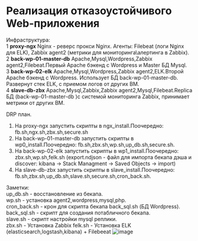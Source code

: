 #  Реализация отказоустойчивого Web-приложения
Инфраструктура:  
1  	**proxy-ngx** Nginx - реверс прокси Nginx. Агенты: Filebeat (логи Nginx для ELK), Zabbix agent2 (метрики для мониторинга\алертинга в Zabbix).  
2   **back-wp-01-master-db** Apache,Mysql,Wordpress,Zabbix agent2,Filebeat.Первый Apache бэкенд с Wordpress и Master БД Mysql.  
3   **back-wp-02-elk** Apache,Mysql,Wordpress,Zabbix agent2,ELK.Второй Apache бэкенд с Wordpress. Использует БД back-wp-01-master-db. Развернут стек ELK, с приемом логов от других ВМ.  
4   **slave-db-zbx** Apache,Mysql,Zabbix,Zabbix agent2,Mysql,Filebeat.Replica БД (back-wp-01-master-db )c системой мониторинга Zabbix, принимает метрики от других ВМ. 

DRP план.
1. На proxy-ngx  запустить скрипты в ngx_install.Поочередно: fb.sh,ngx.sh,zbx.sh,secure.sh  
2. На back-wp-01-master-db запустить скрипты в  wp0_install.Поочередно: fb.sh,zbx.sh,wp.sh,up_db.sh,secure.sh.  
3. На back-wp-02-elk запустить скрипты в wp1_install.Поочередно: zbx.sh,wp.sh,felk.sh (export.ndjson - файл для импорта бекапа дэша и discover: kibana -> Stack Managment -> Saved Objects -> import)  
4. На  slave-db-zbx  запустить скрипты в slave_install.Поочередно: fb.sh,zbx.sh,up_db.sh,slave.sh,secure.sh,cron_back.sh.  

Заметки:  
up_db.sh - восстановление из бекапа.  
wp.sh  - установка agent2,wordpress,mysql,php.  
cron_back.sh - крон для скрипта бекапа back_sql.sh (БД Wordpress).  
back_sql.sh - cкрипт для создания потабличного бекапа.  
slave.sh - скрипт настройки mysql реплики.  
zbx.sh - Установка Zabbix
felk.sh - Установка ELK (elasticsearch,logstash,kibana) + Filebeeat
![image](https://github.com/socrat16/otus_project/assets/71122445/1a54fa5e-b9bf-4309-914a-4da81b7b2ce7)
